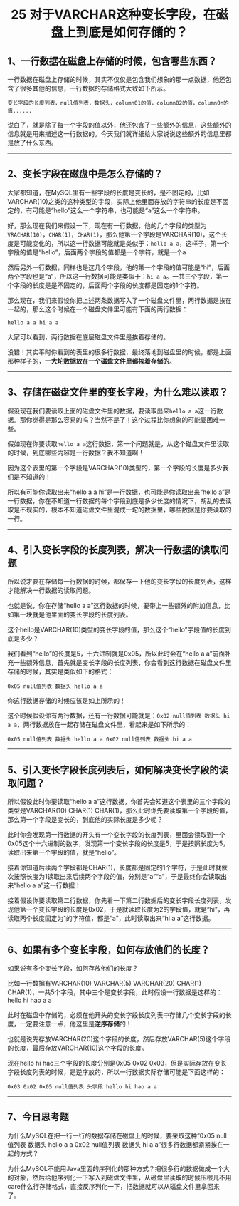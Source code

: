 <h1 align="center">25 对于VARCHAR这种变长字段，在磁盘上到底是如何存储的？</h1>






## 1、一行数据在磁盘上存储的时候，包含哪些东西？

一行数据在磁盘上存储的时候，其实不仅仅是包含我们想象的那一点数据，他还包含了很多其他的信息，一行数据的存储格式大致如下所示。

```
变长字段的长度列表，null值列表，数据头，column01的值，column02的值，column0n的值......
```

说白了，就是除了每一个字段的值以外，他还包含了一些额外的信息，这些额外的信息就是用来描述这一行数据的。今天我们就详细给大家说说这些额外的信息里都是放了什么东西。

---

## 2、变长字段在磁盘中是怎么存储的？

大家都知道，在MySQL里有一些字段的长度是变长的，是不固定的，比如VARCHAR(10)之类的这种类型的字段，实际上他里面存放的字符串的长度是不固定的，有可能是“hello”这么一个字符串，也可能是“a”这么一个字符串。

好，那么现在我们来假设一下，现在有一行数据，他的几个字段的类型为`VRACHAR(10)`，`CHAR(1)`，`CHAR(1)`，那么他第一个字段是VARCHAR(10)，这个长度是可能变化的，所以这一行数据可能就是类似于：`hello a a`，这样子，第一个字段的值是“hello”，后面两个字段的值都是一个字符，就是一个a

然后另外一行数据，同样也是这几个字段，他的第一个字段的值可能是“hi”，后面两个字段也是“a”，所以这一行数据可能是类似于：`hi a a`。一共三个字段，第一个字段的长度是是不固定的，后面两个字段的长度都是固定的1个字符。

那么现在，我们来假设你把上述两条数据写入了一个磁盘文件里，两行数据是挨在一起的，那么这个时候在一个磁盘文件里可能有下面的两行数据：

```
hello a a hi a a
```

大家可以看到，两行数据在底层磁盘文件里是挨着存储的。

没错！其实平时你看到的表里的很多行数据，最终落地到磁盘里的时候，都是上面那种样子的，**一大坨数据放在一个磁盘文件里都挨着存储的**。

---

## 3、存储在磁盘文件里的变长字段，为什么难以读取？

假设现在我们要读取上面的磁盘文件里的数据，要读取出来`hello a a`这一行数据。那你觉得是那么容易的吗？当然不是了！这个过程比你想象的可能要困难一些。

假如现在你要读取`hello a a`这行数据，第一个问题就是，从这个磁盘文件里读取的时候，到底哪些内容是一行数据？我不知道啊！

因为这个表里的第一个字段是VARCHAR(10)类型的，第一个字段的长度是多少我们是不知道的！

所以有可能你读取出来“hello a a hi”是一行数据，也可能是你读取出来“hello a”是一行数据，你在不知道一行数据的每个字段到底是多少长度的情况下，胡乱的去读取是不现实的，根本不知道磁盘文件里混成一坨的数据里，哪些数据是你要读取的一行。

---

## 4、引入变长字段的长度列表，解决一行数据的读取问题

所以说才要在存储每一行数据的时候，都保存一下他的变长字段的长度列表，这样才能解决一行数据的读取问题。

也就是说，你在存储“hello a a”这行数据的时候，要带上一些额外的附加信息，比如第一块就是他里面的变长字段的长度列表。

这个hello是VARCHAR(10)类型的变长字段的值，那么这个“hello”字段值的长度到底是多少？

我们看到“hello”的长度是5，十六进制就是0x05，所以此时会在“hello a a”前面补充一些额外信息，首先就是变长字段的长度列表，你会看到这行数据在磁盘文件里存储的时候，其实是类似如下的格式：

```
0x05 null值列表 数据头 hello a a
```

你这行数据存储的时候应该是如上所示的！

这个时候假设你有两行数据，还有一行数据可能就是：`0x02 null值列表 数据头 hi a a`，两行数据放在一起存储在磁盘文件里，看起来是如下所示的：

```
0x05 null值列表 数据头 hello a a 0x02 null值列表 数据头 hi a a
```



---

## 5、引入变长字段长度列表后，如何解决变长字段的读取问题？

所以假设此时你要读取“hello a a”这行数据，你首先会知道这个表里的三个字段的类型是VARCHAR(10) CHAR(1) CHAR(1)，那么此时你先要读取第一个字段的值，那么第一个字段是变长的，到底他的实际长度是多少呢？

此时你会发现第一行数据的开头有一个变长字段的长度列表，里面会读取到一个0x05这个十六进制的数字，发现第一个变长字段的长度是5，于是按照长度为5，读取出来第一个字段的值，就是“hello”。

接着你知道后续两个字段都是CHAR(1)，长度都是固定的1个字符，于是此时就依次按照长度为1读取出来后续两个字段的值，分别是“a”“a”，于是最终你会读取出来“hello a a”这一行数据！

接着假设你要读取第二行数据，你先看一下第二行数据后的变长字段长度列表，发现他第一个变长字段的长度是0x02，于是就读取长度为2的字段值，就是“hi”，再读取两个长度固定为1的字符值，都是“a”，此时读取出来“hi a a”这行数据。

---

## 6、如果有多个变长字段，如何存放他们的长度？

如果说有多个变长字段，如何存放他们的长度？

比如一行数据有VARCHAR(10) VARCHAR(5) VARCHAR(20) CHAR(1) CHAR(1)，一共5个字段，其中三个是变长字段，此时假设一行数据是这样的：hello hi hao a a

此时在磁盘中存储的，必须在他开头的变长字段长度列表中存储几个变长字段的长度，一定要注意一点，他这里是**逆序存储**的！

也就是说先存放VARCHAR(20)这个字段的长度，然后存放VARCHAR(5)这个字段的长度，最后存放VARCHAR(10)这个字段的长度。

现在hello hi hao三个字段的长度分别是0x05 0x02 0x03，但是实际存放在变长字段长度列表的时候，是逆序放的，所以一行数据实际存储可能是下面这样的：

```
0x03 0x02 0x05 null值列表 头字段 hello hi hao a a
```



---

## 7、今日思考题

为什么MySQL在把一行一行的数据存储在磁盘上的时候，要采取这种“0x05 null值列表 数据头 hello a a 0x02 null值列表 数据头 hi a a”很多行数据都紧紧挨在一起的方式？

为什么MySQL不能用Java里面的序列化的那种方式？把很多行的数据做成一个大的对象，然后给他序列化一下写入到磁盘文件里，从磁盘里读取的时候压根儿不用care什么行存储格式，直接反序列化一下，把数据就可以从磁盘文件里拿回来了。













